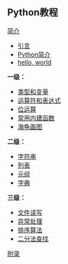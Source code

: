 ## Python教程

[简介](./introduction.md)

- [引言](./00.引言/引言.md)
- [Python简介](./01.Python简介/Python简介.md)
- [hello, world](./02.HelloWorld/HelloWorld.md)

**一级：**
- [类型和变量](./03.类型和变量/类型和变量.md)
- [运算符和表达式](./04.运算符和表达式/运算符和表达式.md)
- [位运算](./05.位运算/位运算.md)
- [常用内建函数](./06.常用内建函数/常用内建函数.md)
- [海龟画图](./07.海龟画图/海龟画图.md)

**二级：**
- [字符串](11.字符串/字符串.md)
- [列表](12.列表/列表.md)
- [元组](13.元组/元组.md)
- [字典](14.字典/字典.md)

**三级：**
- [文件读写](16.文件读写/文件读写.md)
- [异常处理](17.异常处理/异常处理.md)
- [排序算法](18.排序算法/排序算法.md)
- [二分法查找](19.二分法查找/二分法查找.md)

[附录](./附录/appendix.md)